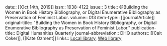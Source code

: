 date:: [[Oct 14th, 2019]]
issn:: 1938-4122
issue:: 3
title:: @Building the Women in Book History Bibliography, or Digital Enumerative Bibliography as Preservation of Feminist Labor.
volume:: 013
item-type:: [[journalArticle]]
original-title:: "Building the Women in Book History Bibliography, or Digital Enumerative Bibliography as Preservation of Feminist Labor."
publication-title:: Digital Humanities Quarterly
journal-abbreviation:: DHQ
authors:: [[Cait Coker]], [[Kate Ozment]]
links:: [Local library](zotero://select/groups/2386895/items/GX7H6RHN), [Web library](https://www.zotero.org/groups/2386895/items/GX7H6RHN)
